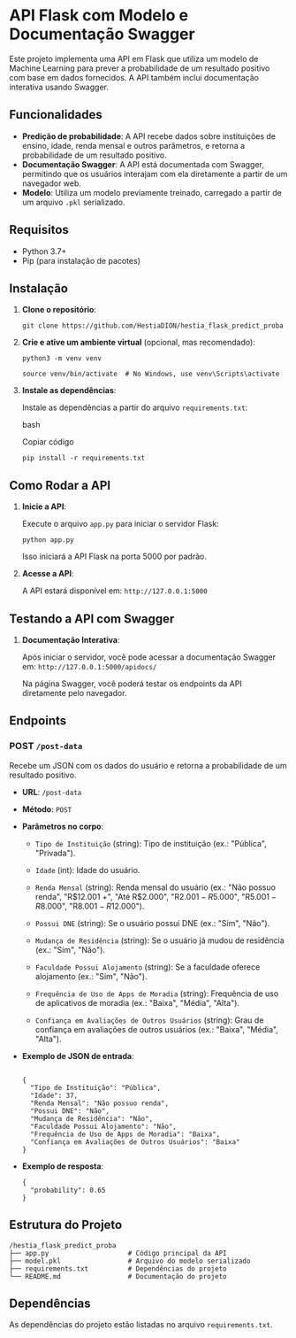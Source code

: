 # API Flask com Modelo e Documentação Swagger

Este projeto implementa uma API em Flask que utiliza um modelo de Machine Learning para prever a probabilidade de um resultado positivo com base em dados fornecidos. A API também inclui documentação interativa usando Swagger.

## Funcionalidades

-   **Predição de probabilidade**: A API recebe dados sobre instituições de ensino, idade, renda mensal e outros parâmetros, e retorna a probabilidade de um resultado positivo.
-   **Documentação Swagger**: A API está documentada com Swagger, permitindo que os usuários interajam com ela diretamente a partir de um navegador web.
-   **Modelo**: Utiliza um modelo previamente treinado, carregado a partir de um arquivo `.pkl` serializado.

## Requisitos

-   Python 3.7+
-   Pip (para instalação de pacotes)

## Instalação

1.  **Clone o repositório**:
    ```
	git clone https://github.com/HestiaDION/hestia_flask_predict_proba
	```
    
2.  **Crie e ative um ambiente virtual** (opcional, mas recomendado):
    ```
    python3 -m venv venv
    
    source venv/bin/activate  # No Windows, use venv\Scripts\activate
    ```
3.  **Instale as dependências**:
    
    Instale as dependências a partir do arquivo `requirements.txt`:
    
    bash
    
    Copiar código
    
    `pip install -r requirements.txt` 
    

## Como Rodar a API

1.  **Inicie a API**:
    
    Execute o arquivo `app.py` para iniciar o servidor Flask:

    `python app.py` 
    
    Isso iniciará a API Flask na porta 5000 por padrão.
    
2.  **Acesse a API**:
    
    A API estará disponível em: `http://127.0.0.1:5000` 
    

## Testando a API com Swagger

1.  **Documentação Interativa**:
    
    Após iniciar o servidor, você pode acessar a documentação Swagger em: `http://127.0.0.1:5000/apidocs/` 
    
    Na página Swagger, você poderá testar os endpoints da API diretamente pelo navegador.
    

## Endpoints

### POST `/post-data`

Recebe um JSON com os dados do usuário e retorna a probabilidade de um resultado positivo.

-   **URL**: `/post-data`
    
-   **Método**: `POST`
    
-   **Parâmetros no corpo**:
    
    -   `Tipo de Instituição` (string): Tipo de instituição (ex.: "Pública", "Privada").
    
    -   `Idade` (int): Idade do usuário.
    -   `Renda Mensal` (string): Renda mensal do usuário (ex.: "Não possuo renda", "R$12.001 +", "Até R$2.000",
"R$2.001 - R$5.000", "R$5.001 - R$8.000", "R$8.001 - R$12.000").
    -   `Possui DNE` (string): Se o usuário possui DNE (ex.: "Sim", "Não").
    -   `Mudança de Residência` (string): Se o usuário já mudou de residência (ex.: "Sim", "Não").
    -   `Faculdade Possui Alojamento` (string): Se a faculdade oferece alojamento (ex.: "Sim", "Não").
    -   `Frequência de Uso de Apps de Moradia` (string): Frequência de uso de aplicativos de moradia (ex.: "Baixa", "Média", "Alta").
    -   `Confiança em Avaliações de Outros Usuários` (string): Grau de confiança em avaliações de outros usuários (ex.: "Baixa", "Média", "Alta").
-   **Exemplo de JSON de entrada**:
    ```
    
    {
      "Tipo de Instituição": "Pública",
      "Idade": 37,
      "Renda Mensal": "Não possuo renda",
      "Possui DNE": "Não",
      "Mudança de Residência": "Não",
      "Faculdade Possui Alojamento": "Não",
      "Frequência de Uso de Apps de Moradia": "Baixa",
      "Confiança em Avaliações de Outros Usuários": "Baixa"
    }
    ```
    
-   **Exemplo de resposta**:
   
    ```
    {
      "probability": 0.65
    }
    ```

## Estrutura do Projeto

```
/hestia_flask_predict_proba
├── app.py                    # Código principal da API
├── model.pkl  				  # Arquivo do modelo serializado
├── requirements.txt          # Dependências do projeto
└── README.md                 # Documentação do projeto
```

## Dependências

As dependências do projeto estão listadas no arquivo `requirements.txt`.